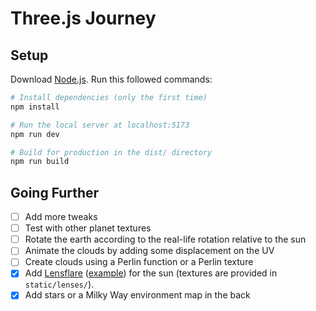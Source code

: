 # Three.js Journey

## Setup

Download [Node.js](https://nodejs.org/en/download/).
Run this followed commands:

```bash
# Install dependencies (only the first time)
npm install

# Run the local server at localhost:5173
npm run dev

# Build for production in the dist/ directory
npm run build
```

## Going Further

- [ ] Add more tweaks
- [ ] Test with other planet textures
- [ ] Rotate the earth according to the real-life rotation relative to the sun
- [ ] Animate the clouds by adding some displacement on the UV
- [ ] Create clouds using a Perlin function or a Perlin texture
- [x] Add [Lensflare](https://threejs.org/docs/#examples/en/objects/Lensflare) ([example](https://threejs.org/examples/#webgl_lensflares)) for the sun (textures are provided in `static/lenses/`).
- [x] Add stars or a Milky Way environment map in the back
